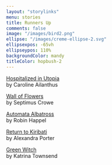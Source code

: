 ```yaml
---
layout: "storylinks"
menu: stories
title: Runners Up
comments: false
image: "/images/bird2.png"
ellipse: "/images/creme-ellipse-2.svg"
ellipsexpos: -65vh 
ellipseypos: 110%
backgroundColor: mandy
titleColor: hopbush-2
---
```

<p><a class=storylink href="/stories/hospitalized-utopia">Hospitalized in Utopia</a><br>
by Caroline Ailanthus</p>

<p><a class=storylink href="/stories/wall-flowers">Wall of Flowers</a><br>
by Septimus Crowe </p>

<p><a class=storylink href="/stories/automata-albatross">Automata Albatross</a><br>
by Robin Happel</p>

<p><a class=storylink href="/stories/return-kiribati">Return to Kiribati</a><br>
by Alexandra Porter </p>

<p><a class=storylink href="/stories/green-witch">Green Witch</a><br>
by Katrina Townsend</p>

